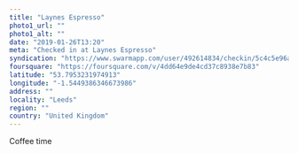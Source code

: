 ```yaml
---
title: "Laynes Espresso"
photo1_url: ""
photo1_alt: ""
date: "2019-01-26T13:20"
meta: "Checked in at Laynes Espresso"
syndication: "https://www.swarmapp.com/user/492614834/checkin/5c4c5e96a35f460025575751"
foursquare: "https://foursquare.com/v/4dd64e9de4cd37c8938e7b83"
latitude: "53.7953231974913"
longitude: "-1.5449386346673986"
address: ""
locality: "Leeds"
region: ""
country: "United Kingdom"
---
```

Coffee time
